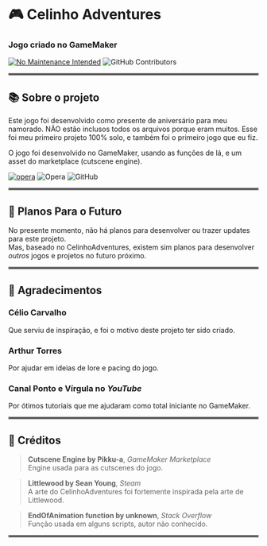 # 🎮 Celinho Adventures
### Jogo criado no GameMaker
[![No Maintenance Intended](http://unmaintained.tech/badge.svg)](http://unmaintained.tech/) <img alt="GitHub Contributors" src="https://img.shields.io/github/contributors/bpsoraggi/PUC-Minas" />
<hr style="border:2px solid gray">

## 📚 Sobre o projeto
Este jogo foi desenvolvido como presente de aniversário para meu namorado. NÃO estão inclusos todos os arquivos porque eram muitos. Esse foi meu primeiro projeto 100% solo, e também foi o primeiro jogo que eu fiz.<br>

O jogo foi desenvolvido no GameMaker, usando as funções de lá, e um asset do marketplace (cutscene engine).

 
<a href='https://github.com/shivamkapasia0' target="_blank"><img alt='opera' src='https://img.shields.io/badge/gamemaker-100000?style=for-the-badge&logo=opera&logoColor=white&labelColor=0081A5&color=0081A5'/></a> ![Opera](https://img.shields.io/badge/Opera-FF1B2D?style=for-the-badge&logo=Opera&logoColor=white) ![GitHub](https://img.shields.io/badge/github-%23121011.svg?style=for-the-badge&logo=github&logoColor=white)
<hr style="border:2px solid gray">

## 🔮 Planos Para o Futuro
No presente momento, não há planos para desenvolver ou trazer updates para este projeto.<br>
Mas, baseado no CelinhoAdventures, existem sim planos para desenvolver *outros* jogos e projetos no futuro próximo.
<hr style="border:2px solid gray">

## 🤝 Agradecimentos
### Célio Carvalho
Que serviu de inspiração, e foi o motivo deste projeto ter sido criado.

### Arthur Torres
Por ajudar em ideias de lore e pacing do jogo.

### Canal **Ponto e Vírgula** no *YouTube*
Por ótimos tutoriais que me ajudaram como total iniciante no GameMaker.
<hr style="border:2px solid gray">

## 📝 Créditos
>**Cutscene Engine by Pikku-a**, *GameMaker Marketplace*<br>
Engine usada para as cutscenes do jogo.

>**Littlewood by Sean Young**, *Steam*<br>
A arte do CelinhoAdventures foi fortemente inspirada pela arte de Littlewood.

>**EndOfAnimation function by unknown**, *Stack Overflow*<br>
Função usada em alguns scripts, autor não conhecido.
<hr style="border:2px solid gray">
